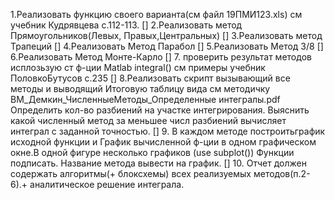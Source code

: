 1.Реализовать функцию своего варианта(см файл 19ПМИ123.xls) см учебник Кудрявцева с.112-113. []
2.Реализовать метод Прямоугольников(Левых, Правых,Центральных) []
3.Реализовать метод Трапеций []
4.Реализовать Метод Парабол []
5.Реализовать Метод 3/8 []
6.Реализовать Метод Монте-Карло []
7. проверить результат методов исплозьзую ст ф-ции Matlab integral() см примеры учебник  ПоловкоБутусов с.235 []
8.Реализовать скрипт вызывающий все методы и выводящий Итоговую таблицу вида см методичку ВМ_Демкин_ЧисленныеМетоды_Определенные интегралы.pdf 
Определить кол-во разбиений на участке интегрирования. Выяснить какой численный метод за меньшее числ разбиений вычисляет интеграл с заданной точностью. [] 
9. В каждом методе построитьграфик исходной функции и График вычисленной ф-ции в одном графическом окне.В одной фигуре несколько графиков (use subplot()) Функции подписать. Название метода вывести на график. [] 
10. Отчет должен содержать алгоритмы(+ блоксхемы) всех реализуемых методов(п.2-6).+ аналитическое решение интеграла.
